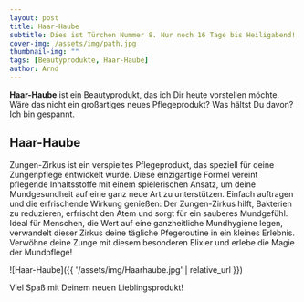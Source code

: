 ```yaml
---
layout: post
title: Haar-Haube
subtitle: Dies ist Türchen Nummer 8. Nur noch 16 Tage bis Heiligabend!
cover-img: /assets/img/path.jpg
thumbnail-img: ""
tags: [Beautyprodukte, Haar-Haube]
author: Arnd
---
```


**Haar-Haube** ist ein Beautyprodukt, das ich Dir heute vorstellen möchte. Wäre das nicht ein großartiges neues Pflegeprodukt? Was hältst Du davon? Ich bin gespannt. 

## Haar-Haube

Zungen-Zirkus ist ein verspieltes Pflegeprodukt, das speziell für deine Zungenpflege entwickelt wurde. Diese einzigartige Formel vereint pflegende Inhaltsstoffe mit einem spielerischen Ansatz, um deine Mundgesundheit auf eine ganz neue Art zu unterstützen. Einfach auftragen und die erfrischende Wirkung genießen: Der Zungen-Zirkus hilft, Bakterien zu reduzieren, erfrischt den Atem und sorgt für ein sauberes Mundgefühl. Ideal für Menschen, die Wert auf eine ganzheitliche Mundhygiene legen, verwandelt dieser Zirkus deine tägliche Pfegeroutine in ein kleines Erlebnis. Verwöhne deine Zunge mit diesem besonderen Elixier und erlebe die Magie der Mundpflege!

![Haar-Haube]({{ '/assets/img/Haarhaube.jpg' | relative_url }})

Viel Spaß mit Deinem neuen Lieblingsprodukt!